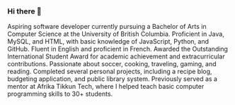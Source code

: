 ### Hi there 👋

<!--
**mnkd246/mnkd246** is a ✨ _special_ ✨ repository because its `README.md` (this file) appears on your GitHub profile.

Here are some ideas to get you started:

- 🔭 I’m currently working on ...
- 🌱 I’m currently learning ...
- 👯 I’m looking to collaborate on ...
- 🤔 I’m looking for help with ...
- 💬 Ask me about ...
- 📫 How to reach me: ...
- 😄 Pronouns: ...
- ⚡ Fun fact: ...
-->

Aspiring software developer currently pursuing a Bachelor of Arts in Computer Science at the University of British Columbia. Proficient in Java, MySQL, and HTML, with basic knowledge of JavaScript, Python, and GitHub. Fluent in English and proficient in French. Awarded the Outstanding International Student Award for academic achievement and extracurricular contributions. Passionate about soccer, cooking, traveling, gaming, and reading. Completed several personal projects, including a recipe blog, budgeting application, and public library system. Previously served as a mentor at Afrika Tikkun Tech, where I helped teach basic computer programming skills to 30+ students.
